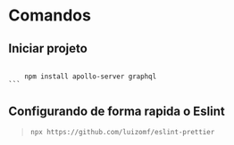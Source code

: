 # Comandos

## Iniciar projeto
>   ``` npm init -y
        npm install apollo-server graphql
    ```
## Configurando de forma rapida o Eslint

> ``` npx https://github.com/luizomf/eslint-prettier ```